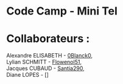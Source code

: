 # Code Camp - Mini Tel



Collaborateurs :
======

Alexandre ELISABETH - [0Blanck0](https://github.com/0Blanck0/),   
Lylian SCHMITT - [Flowenol51](https://github.com/Flowenol51),   
Jacques CUBAUD - [Santia290](https://github.com/Santia290),   
Diane LOPES - []   
